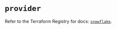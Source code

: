 # `provider`

Refer to the Terraform Registry for docs: [`snowflake`](https://registry.terraform.io/providers/snowflake-labs/snowflake/0.82.0/docs).
